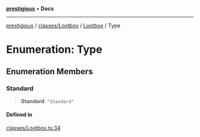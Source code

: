 [**prestigious**](../../../../../README.md) • **Docs**

***

[prestigious](../../../../../README.md) / [classes/Lootbox](../../../README.md) / [Lootbox](../README.md) / Type

# Enumeration: Type

## Enumeration Members

### Standard

> **Standard**: `"Standard"`

#### Defined in

[classes/Lootbox.ts:34](https://github.com/LightBlueGamer/Prestigious/blob/bceae299d5416ea8756fa7d0aa42b82d959295c3/src/lib/classes/Lootbox.ts#L34)
